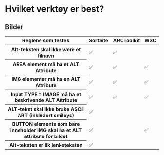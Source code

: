 # Hvilket verktøy er best?
## Bilder

<table>
    <thead>
        <tr>
            <th>Reglene som testes</th>
            <th>SortSite</th>
            <th>ARCToolkit</th>
            <th>W3C</th>
        </tr>
    </thead>
    <tbody>
        <tr>
            <th>Alt-teksten skal ikke være et filnavn</td>
            <td>✅</td>
            <td>✅</td>
            <td></td>     
        </tr>
        <tr>
            <th>AREA element må ha et ALT Attribute </td>
            <td>✅</td>
            <td>✅</td>
            <td>✅</td>
        </tr>
        <tr>
            <th>IMG elementer må ha en ALT Attribute</td>
            <td>✅</td>
            <td>✅</td>
            <td>✅</td>
        </tr>
        <tr>
            <th>Input TYPE = IMAGE må ha et beskrivende ALT Attribute</td>
            <td>✅</td>
            <td>✅</td>
            <td>✅</td>
        </tr>
        <tr>
            <th>ALT-tekst skal ikke bruke ASCII ART (inkludert smileys)</td>
            <td>✅</td>
            <td></td>
            <td></td>
        </tr>
        <tr>
            <th>BUTTON elements som bare inneholder IMG skal ha et ALT attribute for bildet</td>
            <td>✅</td>
            <td></td>
            <td>✅</td>
        </tr>
        <tr>
            <th>Alt-teksten er lik lenketeksten</td>
            <td>✅</td>
            <td></td>
            <td></td>
        </tr>
  
</table>
